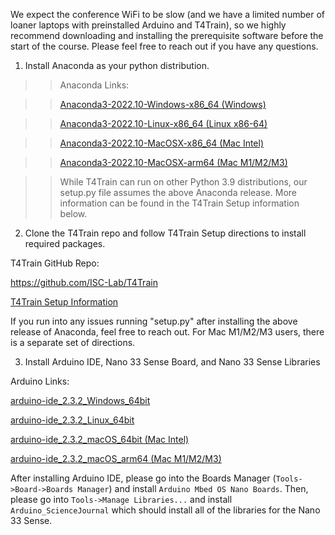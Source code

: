 We expect the conference WiFi to be slow (and we have a limited number of loaner laptops with preinstalled Arduino and T4Train), so we highly recommend downloading and installing the prerequisite software before the start of the course. Please feel free to reach out if you have any questions.


1) Install Anaconda as your python distribution.

>>Anaconda Links:

>>[Anaconda3-2022.10-Windows-x86_64 (Windows)](https://repo.anaconda.com/archive/Anaconda3-2022.10-Windows-x86_64.exe)

>>[Anaconda3-2022.10-Linux-x86_64 (Linux x86-64)](https://repo.anaconda.com/archive/Anaconda3-2022.10-Linux-x86_64.sh)

>>[Anaconda3-2022.10-MacOSX-x86_64 (Mac Intel)](https://repo.anaconda.com/archive/Anaconda3-2022.10-MacOSX-x86_64.pkg)

>>[Anaconda3-2022.10-MacOSX-arm64 (Mac M1/M2/M3)](https://repo.anaconda.com/archive/Anaconda3-2022.10-MacOSX-arm64.pkg)

>>While T4Train can run on other Python 3.9 distributions, our setup.py file assumes the above Anaconda release. More information can be found in the T4Train Setup information below.

2) Clone the T4Train repo and follow T4Train Setup directions to install required packages.

T4Train GitHub Repo:

https://github.com/ISC-Lab/T4Train

[T4Train Setup Information](https://github.com/ISC-Lab/T4Train/blob/master/readme_assets/setup-README.md)

If you run into any issues running "setup.py" after installing the above release of Anaconda, feel free to reach out. For Mac M1/M2/M3 users, there is a separate set of directions.

3) Install Arduino IDE, Nano 33 Sense Board, and Nano 33 Sense Libraries

Arduino Links:

[arduino-ide_2.3.2_Windows_64bit](https://downloads.arduino.cc/arduino-ide/arduino-ide_2.3.2_Windows_64bit.exe)

[arduino-ide_2.3.2_Linux_64bit](https://downloads.arduino.cc/arduino-ide/arduino-ide_2.3.2_Linux_64bit.AppImage)

[arduino-ide_2.3.2_macOS_64bit (Mac Intel)](https://downloads.arduino.cc/arduino-ide/arduino-ide_2.3.2_macOS_64bit.dmg)

[arduino-ide_2.3.2_macOS_arm64 (Mac M1/M2/M3)](https://downloads.arduino.cc/arduino-ide/arduino-ide_2.3.2_macOS_arm64.dmg)

After installing Arduino IDE, please go into the Boards Manager (`Tools->Board->Boards Manager`) and install `Arduino Mbed OS Nano Boards`. Then, please go into `Tools->Manage Libraries...` and install `Arduino_ScienceJournal` which should install all of the libraries for the Nano 33 Sense.